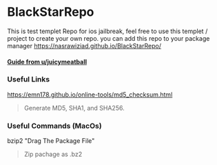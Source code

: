 # BlackStarRepo
This is test templet Repo for ios jailbreak, feel free to use this templet / project to create your own repo. you can add this repo to your package manager https://nasrawiziad.github.io/BlackStarRepo/
#### [Guide from u/juicymeatball](https://www.reddit.com/r/jailbreak/comments/90gpli/tutorial_create_a_cydia_repository_using_github/)
### Useful Links
https://emn178.github.io/online-tools/md5_checksum.html
>Generate MD5, SHA1, and SHA256.

### Useful Commands (MacOs)
bzip2 "Drag The Package File"
>Zip pachage as .bz2
